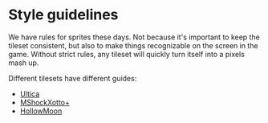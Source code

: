 # Style guidelines

We have rules for sprites these days. 
Not because it's important to keep the tileset consistent, but also to make things recognizable on the screen in the game. 
Without strict rules, any tileset will quickly turn itself into a pixels mash up. 

Different tilesets have different guides:
 - [Ultica](UltimateCataclysm/summary.md)
 - [MShockXotto+](MShockXotto+/summary.md)
 - [HollowMoon](HollowMoon/summary.md)
